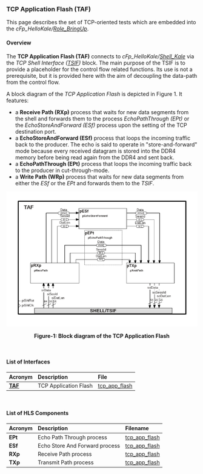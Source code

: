 ### TCP Application Flash (TAF)

This page describes the set of TCP-oriented tests which are embedded into the 
_cFp_HelloKale/_[_Role_BringUp_](../BringUpRole.md).

#### Overview
The **TCP Application Flash (TAF)** connects to _cFp_HelloKale/_[_Shell_Kale_](https://github.com/cloudFPGA/cFDK/blob/main/DOC/Kale.md)
via the _TCP Shell Interface ([TSIF](./TSIF.md))_ block. 
The main purpose of the TSIF is to provide a placeholder for the control flow related functions. 
Its use is not a prerequisite, but it is provided here with the aim of decoupling the data-path from
the control flow.

A block diagram of the _TCP Application Flash_ is depicted in Figure 1. It features:
- a **Receive Path (RXp)** process that waits for new data segments from the shell and
forwards them to the process _EchoPathThrough (EPt)_ or the _EchoStoreAndForward (ESf)_ process
 upon the setting of the TCP destination port.
 - a **EchoStoreAndForward (ESf)** process that loops the incoming traffic back to the producer.
 The echo is said to operate in "store-and-forward" mode because every received datagram is
 stored into the DDR4 memory before being read again from the DDR4 and sent back.
 - a **EchoPathThrough (EPt)** process that loops the incoming traffic back to the producer in
 cut-through-mode. 
 - a **Write Path (WRp)** process that waits for new data segments from either the *ESf* or 
the *EPt* and forwards them to the *TSIF*.


![Block diagram of cFp_HelloKale/ROLE/TAF](./imgs/Fig-TAF-Structure.png#center)

<p align="center"><b>Figure-1: Block diagram of the TCP Application Flash</b></p>
<br>

#### List of Interfaces

| Acronym                     | Description                   | File
|:----------------------------|:------------------------------|:--------------
| **[TAF](./TAF.md)**         | TCP Application Flash         | [tcp_app_flash](../ROLE/hls/tcp_app_flash/src/tcp_app_flash.cpp)

<br>

#### List of HLS Components

| Acronym         | Description                    | Filename
|:----------------|:-------------------------------|:--------------
| **EPt**         | Echo Path Through process      | [tcp_app_flash](../ROLE/hls/tcp_app_flash/src/tcp_app_flash.cpp)
| **ESf**         | Echo Store And Forward process | [tcp_app_flash](../ROLE/hls/tcp_app_flash/src/tcp_app_flash.cpp)
| **RXp**         | Receive Path process           | [tcp_app_flash](../ROLE/hls/tcp_app_flash/src/tcp_app_flash.cpp)
| **TXp**         | Transmit Path process          | [tcp_app_flash](../ROLE/hls/tcp_app_flash/src/tcp_app_flash.cpp)

<br>
